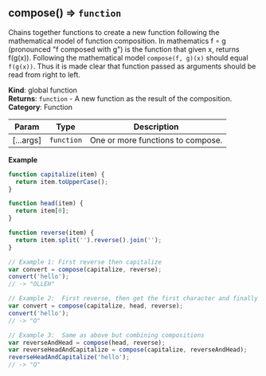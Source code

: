 <a name="compose"></a>

## compose() ⇒ <code>function</code>
Chains together functions to create a new function following the mathematical model of function composition.
In mathematics f ∘ g (pronounced "f composed with g") is the function that given x, returns f(g(x)).
Following the mathematical model `compose(f, g)(x)` should equal `f(g(x))`.
Thus it is made clear that function passed as arguments should be read from right to left.

**Kind**: global function  
**Returns**: <code>function</code> - A new function as the result of the composition.  
**Category**: Function  

| Param | Type | Description |
| --- | --- | --- |
| [...args] | <code>function</code> | One or more functions to compose. |

**Example**  
```js
function capitalize(item) {
  return item.toUpperCase();
}

function head(item) {
  return item[0];
}

function reverse(item) {
  return item.split('').reverse().join('');
}

// Example 1: First reverse then capitalize
var convert = compose(capitalize, reverse);
convert('hello');
// -> "OLLEH"

// Example 2:  First reverse, then get the first character and finally capitalize
var convert = compose(capitalize, head, reverse);
convert('hello');
// -> "O"

// Example 3:  Same as above but combining compositions
var reverseAndHead = compose(head, reverse);
var reverseHeadAndCapitalize = compose(capitalize, reverseAndHead);
reverseHeadAndCapitalize('hello');
// -> "O"
```
